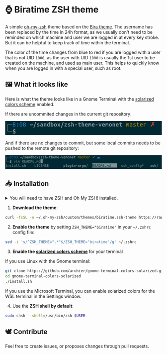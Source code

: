 # ⌚️ Biratime ZSH theme

A simple [oh-my-zsh](https://ohmyz.sh) theme based on the [Bira theme](https://github.com/ohmyzsh/ohmyzsh/blob/master/themes/bira.zsh-theme). The username has been replaced by the time in 24h format, as we usually don't need to be reminded on which machine and user we are logged in at every key stroke. But it can be helpful to keep track of time within the terminal.

The color of the time changes from blue to red if you are logged with a user that is not UID `1000`, as the user with UID `1000` is usually the 1st user to be created on the machine, and used as main user. This helps to quickly know when you are logged in with a special user, such as root.

## 🖼️ What it looks like

Here is what the theme looks like in a Gnome Terminal with the [solarized colors scheme](https://ethanschoonover.com/solarized) enabled.

If there are uncommited changes in the current git repository:

![screenshot commited](resources/screenshot_uncommited.png)

And if there are no changes to commit, but some local commits needs to be pushed to the remote git repository:

![screenshot commited](resources/screenshot_commited.png)

## 📥️ Installation

<details><summary>You will need to have ZSH and Oh My ZSH! installed.</summary>

Install the ZSH shell:

```bash
# On Debian-based Linux
sudo apt install -y zsh
# On RedHat Linux
sudo dnf install -y zsh
# On MacOS
brew install zsh
```

Install [Oh My ZSH!](https://ohmyz.sh)

```bash
sh -c "$(curl -fsSL https://raw.github.com/ohmyzsh/ohmyzsh/master/tools/install.sh)"
```

</details>

1. **Download the theme**:

```bash
curl -fsSL -o ~/.oh-my-zsh/custom/themes/biratime.zsh-theme https://raw.github.com/vemonet/biratime/main/biratime.zsh-theme
```

2. **Enable the theme** by setting `ZSH_THEME="biratime"` in your `~/.zshrc` config file:

```bash
sed -i 's/^ZSH_THEME=".*"$/ZSH_THEME="biratime"/g' ~/.zshrc
```

3. **Enable the [solarized colors scheme](https://ethanschoonover.com/solarized)** for your terminal

If you use Linux with the Gnome terminal:

```bash
git clone https://github.com/aruhier/gnome-terminal-colors-solarized.git
cd gnome-terminal-colors-solarized
./install.sh
```

If you use the Microsoft Terminal, you can enable solarized colors for the WSL terminal in the Settings window.

4. Use the **ZSH shell by default**:

```bash
sudo chsh --shell=/usr/bin/zsh $USER
```

## 🕊️ Contribute

Feel free to create issues, or proposes changes through pull requests.
